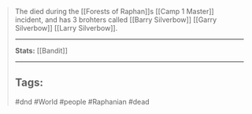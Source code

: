 > The died during the \[[Forests of Raphan]\]s \[[Camp 1 Master]\] incident, and has 3 brohters called \[[Barry Silverbow]\] \[[Garry Silverbow]\] \[[Larry Silverbow]\].
>
> ______________________________________________________________________
>
> **Stats:** \[[Bandit]\]
>
> ______________________________________________________________________
>
> ## Tags:
>
> #dnd #World #people #Raphanian #dead
